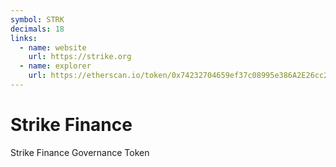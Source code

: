 ```yaml
---
symbol: STRK
decimals: 18
links:
  - name: website
    url: https://strike.org
  - name: explorer
    url: https://etherscan.io/token/0x74232704659ef37c08995e386A2E26cc27a8d7B1
---
```


# Strike Finance

Strike Finance Governance Token
